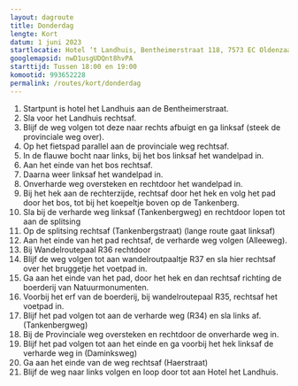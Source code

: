 ```yaml
---
layout: dagroute
title: Donderdag
lengte: Kort
datum: 1 juni 2023
startlocatie: Hotel ‘t Landhuis, Bentheimerstraat 118, 7573 EC Oldenzaal
googlemapsid: nwD1usgUDQnt8hvPA
starttijd: Tussen 18:00 en 19:00
komootid: 993652228
permalink: /routes/kort/donderdag
---
```


1.	Startpunt is hotel het Landhuis aan de Bentheimerstraat.
2.	Sla voor het Landhuis rechtsaf.
3.	Blijf de weg volgen tot deze naar rechts afbuigt en ga linksaf (steek de provinciale weg over).
4.	Op het fietspad parallel aan de provinciale weg rechtsaf.
5.	In de flauwe bocht naar links, bij het bos linksaf het wandelpad in.
6.	Aan het einde van het bos rechtsaf.
7.	Daarna weer linksaf het wandelpad in.
8.	Onverharde weg oversteken en rechtdoor het wandelpad in.
9.	Bij het hek aan de rechterzijde, rechtsaf door het hek en volg het pad door het bos, tot bij het 
koepeltje boven op de Tankenberg.
10.	Sla bij de verharde weg linksaf (Tankenbergweg) en rechtdoor lopen tot aan de splitsing 
11.	Op de splitsing rechtsaf (Tankenbergstraat) (lange route gaat linksaf)
12.	Aan  het einde van het pad rechtsaf, de verharde weg volgen (Alleeweg).
13.	Bij Wandelroutepaal R36 rechtdoor
14.	Blijf de weg volgen tot aan wandelroutpaaltje R37 en sla hier rechtsaf over het bruggetje het 
voetpad in. 
15.	Ga aan het einde van het pad, door het hek en dan rechtsaf richting de boerderij van Natuurmonumenten.
16.	Voorbij het erf van de boerderij, bij wandelroutepaal R35, rechtsaf het voetpad in.
17.	Blijf het pad volgen tot aan de verharde weg (R34) en sla links af.  (Tankenbergweg)
18.	Bij de Provinciale weg oversteken en rechtdoor de onverharde weg in.
19.	Blijf het pad volgen tot aan het einde en ga voorbij het hek linksaf de verharde weg in 
(Daminksweg) 
20.	Ga aan het einde van de weg rechtsaf (Haerstraat) 
21.	Blijf de weg naar links volgen en loop door tot aan Hotel het Landhuis.